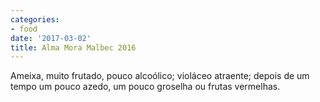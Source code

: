 ```yaml
---
categories:
- food
date: '2017-03-02'
title: Alma Mora Malbec 2016
---
```


Ameixa, muito frutado, pouco alcoólico; violáceo atraente; depois de um tempo um pouco azedo, um pouco groselha ou frutas vermelhas.